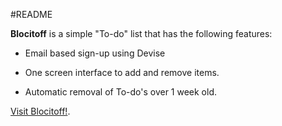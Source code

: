 #README

**Blocitoff** is a simple "To-do" list that has the following features:

* Email based sign-up using Devise

* One screen interface to add and remove items.

* Automatic removal of To-do's over 1 week old.

[Visit Blocitoff!](blocitoff-jh.herokuapp.com).
